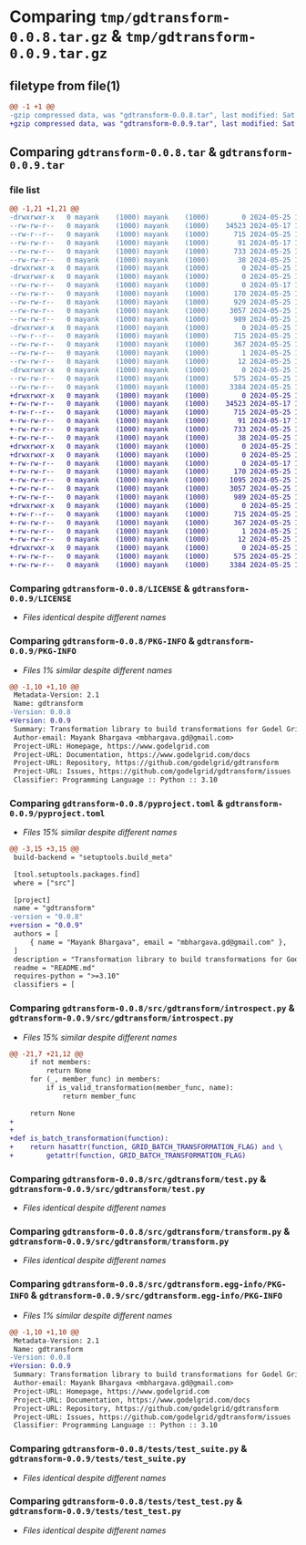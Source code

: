 # Comparing `tmp/gdtransform-0.0.8.tar.gz` & `tmp/gdtransform-0.0.9.tar.gz`

## filetype from file(1)

```diff
@@ -1 +1 @@
-gzip compressed data, was "gdtransform-0.0.8.tar", last modified: Sat May 25 17:57:38 2024, max compression
+gzip compressed data, was "gdtransform-0.0.9.tar", last modified: Sat May 25 19:47:39 2024, max compression
```

## Comparing `gdtransform-0.0.8.tar` & `gdtransform-0.0.9.tar`

### file list

```diff
@@ -1,21 +1,21 @@
-drwxrwxr-x   0 mayank    (1000) mayank    (1000)        0 2024-05-25 17:57:38.557418 gdtransform-0.0.8/
--rw-rw-r--   0 mayank    (1000) mayank    (1000)    34523 2024-05-17 10:41:53.000000 gdtransform-0.0.8/LICENSE
--rw-r--r--   0 mayank    (1000) mayank    (1000)      715 2024-05-25 17:57:38.557418 gdtransform-0.0.8/PKG-INFO
--rw-rw-r--   0 mayank    (1000) mayank    (1000)       91 2024-05-17 10:41:53.000000 gdtransform-0.0.8/README.md
--rw-rw-r--   0 mayank    (1000) mayank    (1000)      733 2024-05-25 17:57:04.000000 gdtransform-0.0.8/pyproject.toml
--rw-rw-r--   0 mayank    (1000) mayank    (1000)       38 2024-05-25 17:57:38.557418 gdtransform-0.0.8/setup.cfg
-drwxrwxr-x   0 mayank    (1000) mayank    (1000)        0 2024-05-25 17:57:38.553418 gdtransform-0.0.8/src/
-drwxrwxr-x   0 mayank    (1000) mayank    (1000)        0 2024-05-25 17:57:38.557418 gdtransform-0.0.8/src/gdtransform/
--rw-rw-r--   0 mayank    (1000) mayank    (1000)        0 2024-05-17 11:56:25.000000 gdtransform-0.0.8/src/gdtransform/__init__.py
--rw-rw-r--   0 mayank    (1000) mayank    (1000)      170 2024-05-25 17:34:12.000000 gdtransform-0.0.8/src/gdtransform/constants.py
--rw-rw-r--   0 mayank    (1000) mayank    (1000)      929 2024-05-25 17:34:12.000000 gdtransform-0.0.8/src/gdtransform/introspect.py
--rw-rw-r--   0 mayank    (1000) mayank    (1000)     3057 2024-05-25 17:34:12.000000 gdtransform-0.0.8/src/gdtransform/test.py
--rw-rw-r--   0 mayank    (1000) mayank    (1000)      989 2024-05-25 17:43:42.000000 gdtransform-0.0.8/src/gdtransform/transform.py
-drwxrwxr-x   0 mayank    (1000) mayank    (1000)        0 2024-05-25 17:57:38.557418 gdtransform-0.0.8/src/gdtransform.egg-info/
--rw-r--r--   0 mayank    (1000) mayank    (1000)      715 2024-05-25 17:57:38.000000 gdtransform-0.0.8/src/gdtransform.egg-info/PKG-INFO
--rw-rw-r--   0 mayank    (1000) mayank    (1000)      367 2024-05-25 17:57:38.000000 gdtransform-0.0.8/src/gdtransform.egg-info/SOURCES.txt
--rw-rw-r--   0 mayank    (1000) mayank    (1000)        1 2024-05-25 17:57:38.000000 gdtransform-0.0.8/src/gdtransform.egg-info/dependency_links.txt
--rw-rw-r--   0 mayank    (1000) mayank    (1000)       12 2024-05-25 17:57:38.000000 gdtransform-0.0.8/src/gdtransform.egg-info/top_level.txt
-drwxrwxr-x   0 mayank    (1000) mayank    (1000)        0 2024-05-25 17:57:38.557418 gdtransform-0.0.8/tests/
--rw-rw-r--   0 mayank    (1000) mayank    (1000)      575 2024-05-25 17:54:40.000000 gdtransform-0.0.8/tests/test_suite.py
--rw-rw-r--   0 mayank    (1000) mayank    (1000)     3384 2024-05-25 17:43:42.000000 gdtransform-0.0.8/tests/test_test.py
+drwxrwxr-x   0 mayank    (1000) mayank    (1000)        0 2024-05-25 19:47:38.997145 gdtransform-0.0.9/
+-rw-rw-r--   0 mayank    (1000) mayank    (1000)    34523 2024-05-17 10:41:53.000000 gdtransform-0.0.9/LICENSE
+-rw-r--r--   0 mayank    (1000) mayank    (1000)      715 2024-05-25 19:47:38.997145 gdtransform-0.0.9/PKG-INFO
+-rw-rw-r--   0 mayank    (1000) mayank    (1000)       91 2024-05-17 10:41:53.000000 gdtransform-0.0.9/README.md
+-rw-rw-r--   0 mayank    (1000) mayank    (1000)      733 2024-05-25 19:46:57.000000 gdtransform-0.0.9/pyproject.toml
+-rw-rw-r--   0 mayank    (1000) mayank    (1000)       38 2024-05-25 19:47:38.997145 gdtransform-0.0.9/setup.cfg
+drwxrwxr-x   0 mayank    (1000) mayank    (1000)        0 2024-05-25 19:47:38.993145 gdtransform-0.0.9/src/
+drwxrwxr-x   0 mayank    (1000) mayank    (1000)        0 2024-05-25 19:47:38.997145 gdtransform-0.0.9/src/gdtransform/
+-rw-rw-r--   0 mayank    (1000) mayank    (1000)        0 2024-05-17 11:56:25.000000 gdtransform-0.0.9/src/gdtransform/__init__.py
+-rw-rw-r--   0 mayank    (1000) mayank    (1000)      170 2024-05-25 17:34:12.000000 gdtransform-0.0.9/src/gdtransform/constants.py
+-rw-rw-r--   0 mayank    (1000) mayank    (1000)     1095 2024-05-25 19:46:57.000000 gdtransform-0.0.9/src/gdtransform/introspect.py
+-rw-rw-r--   0 mayank    (1000) mayank    (1000)     3057 2024-05-25 17:34:12.000000 gdtransform-0.0.9/src/gdtransform/test.py
+-rw-rw-r--   0 mayank    (1000) mayank    (1000)      989 2024-05-25 17:43:42.000000 gdtransform-0.0.9/src/gdtransform/transform.py
+drwxrwxr-x   0 mayank    (1000) mayank    (1000)        0 2024-05-25 19:47:38.997145 gdtransform-0.0.9/src/gdtransform.egg-info/
+-rw-r--r--   0 mayank    (1000) mayank    (1000)      715 2024-05-25 19:47:38.000000 gdtransform-0.0.9/src/gdtransform.egg-info/PKG-INFO
+-rw-rw-r--   0 mayank    (1000) mayank    (1000)      367 2024-05-25 19:47:38.000000 gdtransform-0.0.9/src/gdtransform.egg-info/SOURCES.txt
+-rw-rw-r--   0 mayank    (1000) mayank    (1000)        1 2024-05-25 19:47:38.000000 gdtransform-0.0.9/src/gdtransform.egg-info/dependency_links.txt
+-rw-rw-r--   0 mayank    (1000) mayank    (1000)       12 2024-05-25 19:47:38.000000 gdtransform-0.0.9/src/gdtransform.egg-info/top_level.txt
+drwxrwxr-x   0 mayank    (1000) mayank    (1000)        0 2024-05-25 19:47:38.997145 gdtransform-0.0.9/tests/
+-rw-rw-r--   0 mayank    (1000) mayank    (1000)      575 2024-05-25 17:54:40.000000 gdtransform-0.0.9/tests/test_suite.py
+-rw-rw-r--   0 mayank    (1000) mayank    (1000)     3384 2024-05-25 17:43:42.000000 gdtransform-0.0.9/tests/test_test.py
```

### Comparing `gdtransform-0.0.8/LICENSE` & `gdtransform-0.0.9/LICENSE`

 * *Files identical despite different names*

### Comparing `gdtransform-0.0.8/PKG-INFO` & `gdtransform-0.0.9/PKG-INFO`

 * *Files 1% similar despite different names*

```diff
@@ -1,10 +1,10 @@
 Metadata-Version: 2.1
 Name: gdtransform
-Version: 0.0.8
+Version: 0.0.9
 Summary: Transformation library to build transformations for Godel Grid data platform
 Author-email: Mayank Bhargava <mbhargava.gd@gmail.com>
 Project-URL: Homepage, https://www.godelgrid.com
 Project-URL: Documentation, https://www.godelgrid.com/docs
 Project-URL: Repository, https://github.com/godelgrid/gdtransform
 Project-URL: Issues, https://github.com/godelgrid/gdtransform/issues
 Classifier: Programming Language :: Python :: 3.10
```

### Comparing `gdtransform-0.0.8/pyproject.toml` & `gdtransform-0.0.9/pyproject.toml`

 * *Files 15% similar despite different names*

```diff
@@ -3,15 +3,15 @@
 build-backend = "setuptools.build_meta"
 
 [tool.setuptools.packages.find]
 where = ["src"]
 
 [project]
 name = "gdtransform"
-version = "0.0.8"
+version = "0.0.9"
 authors = [
     { name = "Mayank Bhargava", email = "mbhargava.gd@gmail.com" },
 ]
 description = "Transformation library to build transformations for Godel Grid data platform"
 readme = "README.md"
 requires-python = ">=3.10"
 classifiers = [
```

### Comparing `gdtransform-0.0.8/src/gdtransform/introspect.py` & `gdtransform-0.0.9/src/gdtransform/introspect.py`

 * *Files 15% similar despite different names*

```diff
@@ -21,7 +21,12 @@
     if not members:
         return None
     for (_, member_func) in members:
         if is_valid_transformation(member_func, name):
             return member_func
 
     return None
+
+
+def is_batch_transformation(function):
+    return hasattr(function, GRID_BATCH_TRANSFORMATION_FLAG) and \
+        getattr(function, GRID_BATCH_TRANSFORMATION_FLAG)
```

### Comparing `gdtransform-0.0.8/src/gdtransform/test.py` & `gdtransform-0.0.9/src/gdtransform/test.py`

 * *Files identical despite different names*

### Comparing `gdtransform-0.0.8/src/gdtransform/transform.py` & `gdtransform-0.0.9/src/gdtransform/transform.py`

 * *Files identical despite different names*

### Comparing `gdtransform-0.0.8/src/gdtransform.egg-info/PKG-INFO` & `gdtransform-0.0.9/src/gdtransform.egg-info/PKG-INFO`

 * *Files 1% similar despite different names*

```diff
@@ -1,10 +1,10 @@
 Metadata-Version: 2.1
 Name: gdtransform
-Version: 0.0.8
+Version: 0.0.9
 Summary: Transformation library to build transformations for Godel Grid data platform
 Author-email: Mayank Bhargava <mbhargava.gd@gmail.com>
 Project-URL: Homepage, https://www.godelgrid.com
 Project-URL: Documentation, https://www.godelgrid.com/docs
 Project-URL: Repository, https://github.com/godelgrid/gdtransform
 Project-URL: Issues, https://github.com/godelgrid/gdtransform/issues
 Classifier: Programming Language :: Python :: 3.10
```

### Comparing `gdtransform-0.0.8/tests/test_suite.py` & `gdtransform-0.0.9/tests/test_suite.py`

 * *Files identical despite different names*

### Comparing `gdtransform-0.0.8/tests/test_test.py` & `gdtransform-0.0.9/tests/test_test.py`

 * *Files identical despite different names*

